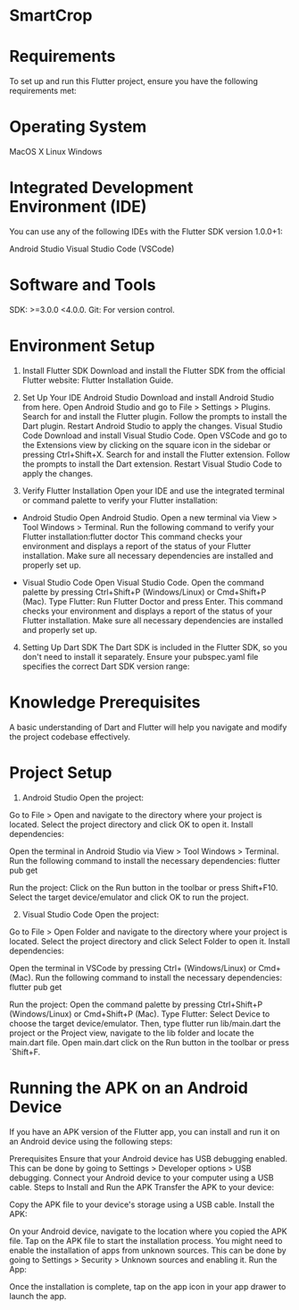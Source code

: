 # SmartCrop

# Requirements
To set up and run this Flutter project, ensure you have the following requirements met:

# Operating System
MacOS X
Linux
Windows
# Integrated Development Environment (IDE)
You can use any of the following IDEs with the Flutter SDK version 1.0.0+1:

Android Studio
Visual Studio Code (VSCode)
# Software and Tools
SDK: >=3.0.0 <4.0.0.
Git: For version control.

# Environment Setup
1. Install Flutter SDK
Download and install the Flutter SDK from the official Flutter website: Flutter Installation Guide.

2. Set Up Your IDE
Android Studio
Download and install Android Studio from here.
Open Android Studio and go to File > Settings > Plugins.
Search for and install the Flutter plugin.
Follow the prompts to install the Dart plugin.
Restart Android Studio to apply the changes.
Visual Studio Code
Download and install Visual Studio Code.
Open VSCode and go to the Extensions view by clicking on the square icon in the sidebar or pressing Ctrl+Shift+X.
Search for and install the Flutter extension.
Follow the prompts to install the Dart extension.
Restart Visual Studio Code to apply the changes.

3. Verify Flutter Installation
Open your IDE and use the integrated terminal or command palette to verify your Flutter installation:
- Android Studio
Open Android Studio.
Open a new terminal via View > Tool Windows > Terminal.
Run the following command to verify your Flutter installation:flutter doctor
This command checks your environment and displays a report of the status of your Flutter installation. Make sure all necessary dependencies are installed and properly set up.

- Visual Studio Code
Open Visual Studio Code.
Open the command palette by pressing Ctrl+Shift+P (Windows/Linux) or Cmd+Shift+P (Mac).
Type Flutter: Run Flutter Doctor and press Enter.
This command checks your environment and displays a report of the status of your Flutter installation. Make sure all necessary dependencies are installed and properly set up.

4. Setting Up Dart SDK
The Dart SDK is included in the Flutter SDK, so you don't need to install it separately. Ensure your pubspec.yaml file specifies the correct Dart SDK version range:

# Knowledge Prerequisites
A basic understanding of Dart and Flutter will help you navigate and modify the project codebase effectively.

# Project Setup

1. Android Studio
Open the project:

Go to File > Open and navigate to the directory where your project is located.
Select the project directory and click OK to open it.
Install dependencies:

Open the terminal in Android Studio via View > Tool Windows > Terminal.
Run the following command to install the necessary dependencies:
flutter pub get

Run the project:
Click on the Run button in the toolbar or press Shift+F10.
Select the target device/emulator and click OK to run the project.

2. Visual Studio Code
Open the project:

Go to File > Open Folder and navigate to the directory where your project is located.
Select the project directory and click Select Folder to open it.
Install dependencies:

Open the terminal in VSCode by pressing Ctrl+ (Windows/Linux) or Cmd+ (Mac).
Run the following command to install the necessary dependencies:
flutter pub get

Run the project:
Open the command palette by pressing Ctrl+Shift+P (Windows/Linux) or Cmd+Shift+P (Mac).
Type Flutter: Select Device to choose the target device/emulator.
Then, type flutter run lib/main.dart the project or the Project view, navigate to the lib folder and locate the main.dart file.
Open main.dart click on the Run button in the toolbar or press `Shift+F.

# Running the APK on an Android Device
If you have an APK version of the Flutter app, you can install and run it on an Android device using the following steps:

Prerequisites
Ensure that your Android device has USB debugging enabled. This can be done by going to Settings > Developer options > USB debugging.
Connect your Android device to your computer using a USB cable.
Steps to Install and Run the APK
Transfer the APK to your device:

Copy the APK file to your device's storage using a USB cable.
Install the APK:

On your Android device, navigate to the location where you copied the APK file.
Tap on the APK file to start the installation process.
You might need to enable the installation of apps from unknown sources. This can be done by going to Settings > Security > Unknown sources and enabling it.
Run the App:

Once the installation is complete, tap on the app icon in your app drawer to launch the app.
